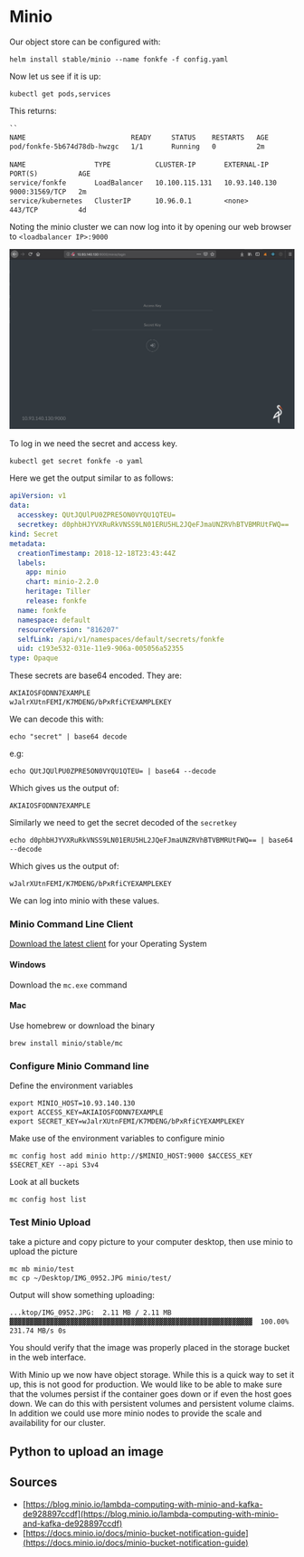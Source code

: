 # Minio

Our object store can be configured with: 

```
helm install stable/minio --name fonkfe -f config.yaml
```

Now let us see if it is up: 

```
kubectl get pods,services
```

This returns: 

```
``
NAME                          READY     STATUS    RESTARTS   AGE
pod/fonkfe-5b674d78db-hwzgc   1/1       Running   0          2m

NAME                 TYPE           CLUSTER-IP       EXTERNAL-IP     PORT(S)          AGE
service/fonkfe       LoadBalancer   10.100.115.131   10.93.140.130   9000:31569/TCP   2m
service/kubernetes   ClusterIP      10.96.0.1        <none>          443/TCP          4d
```

Noting the minio cluster we can now log into it by opening our web browser to ```<loadbalancer IP>:9000```

![img](../images/minio01.png)

To log in we need the secret and access key.

```
kubectl get secret fonkfe -o yaml
```

Here we get the output similar to as follows:

```yaml
apiVersion: v1
data:
  accesskey: QUtJQUlPU0ZPRE5ON0VYQU1QTEU=
  secretkey: d0phbHJYVXRuRkVNSS9LN01ERU5HL2JQeFJmaUNZRVhBTVBMRUtFWQ==
kind: Secret
metadata:
  creationTimestamp: 2018-12-18T23:43:44Z
  labels:
    app: minio
    chart: minio-2.2.0
    heritage: Tiller
    release: fonkfe
  name: fonkfe
  namespace: default
  resourceVersion: "816207"
  selfLink: /api/v1/namespaces/default/secrets/fonkfe
  uid: c193e532-031e-11e9-906a-005056a52355
type: Opaque
```

These secrets are base64 encoded.  They are:

```
AKIAIOSFODNN7EXAMPLE 
wJalrXUtnFEMI/K7MDENG/bPxRfiCYEXAMPLEKEY
```

We can decode this with: 

```
echo "secret" | base64 decode
```
e.g:
```
echo QUtJQUlPU0ZPRE5ON0VYQU1QTEU= | base64 --decode
```
Which gives us the output of: 

```
AKIAIOSFODNN7EXAMPLE
```

Similarly we need to get the secret decoded of the `secretkey`

```
echo d0phbHJYVXRuRkVNSS9LN01ERU5HL2JQeFJmaUNZRVhBTVBMRUtFWQ== | base64 --decode
```

Which gives us the output of:

```
wJalrXUtnFEMI/K7MDENG/bPxRfiCYEXAMPLEKEY
```

We can log into minio with these values.

### Minio Command Line Client

[Download the latest client](https://docs.minio.io/docs/minio-client-complete-guide) for your Operating System

#### Windows

Download the `mc.exe` command 

#### Mac

Use homebrew or download the binary

```
brew install minio/stable/mc
```

### Configure Minio Command line

Define the environment variables

```
export MINIO_HOST=10.93.140.130
export ACCESS_KEY=AKIAIOSFODNN7EXAMPLE
export SECRET_KEY=wJalrXUtnFEMI/K7MDENG/bPxRfiCYEXAMPLEKEY
```

Make use of the environment variables to configure minio

```
mc config host add minio http://$MINIO_HOST:9000 $ACCESS_KEY $SECRET_KEY --api S3v4
```

Look at all buckets

```
mc config host list
```


### Test Minio Upload

take a picture and copy picture to your computer desktop, then use minio to upload the picture

```
mc mb minio/test
mc cp ~/Desktop/IMG_0952.JPG minio/test/
```

Output will show something uploading:
 
```
...ktop/IMG_0952.JPG:  2.11 MB / 2.11 MB  ▓▓▓▓▓▓▓▓▓▓▓▓▓▓▓▓▓▓▓▓▓▓▓▓▓▓▓▓▓▓▓▓▓▓▓▓▓▓▓▓▓▓▓▓▓▓▓▓▓▓▓▓▓▓▓▓▓▓▓▓  100.00% 231.74 MB/s 0s
```

You should verify that the image was properly placed in the storage bucket in the web interface. 


With Minio up we now have object storage.  While this is a quick way to set it up, this is not good for production.  We would like to be able to make sure that the volumes persist if the container goes down or if even the host goes down.  We can do this with persistent volumes and persistent volume claims.  In addition we could use more minio nodes to provide the scale and availability for our cluster.

## Python to upload an image

  


## Sources

* [https://blog.minio.io/lambda-computing-with-minio-and-kafka-de928897ccdf](https://blog.minio.io/lambda-computing-with-minio-and-kafka-de928897ccdf)
* [https://docs.minio.io/docs/minio-bucket-notification-guide](https://docs.minio.io/docs/minio-bucket-notification-guide)